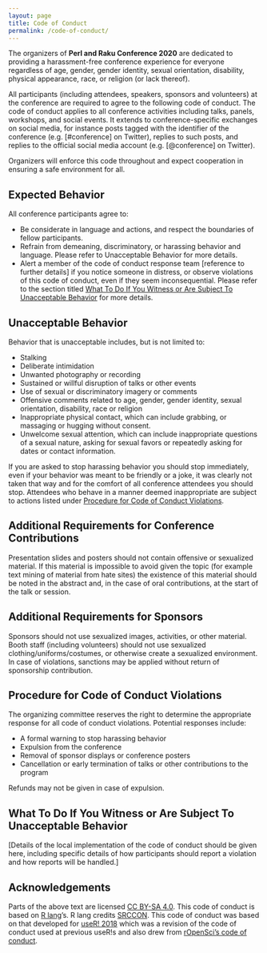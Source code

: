 ```yaml
---
layout: page
title: Code of Conduct
permalink: /code-of-conduct/
---
```


The organizers of **Perl and Raku Conference 2020** are dedicated to providing a harassment-free conference experience for everyone regardless of age, gender, gender identity, sexual orientation, disability, physical appearance, race, or religion (or lack thereof).

All participants (including attendees, speakers, sponsors and volunteers) at the conference are required to agree to the following code of conduct.
The code of conduct applies to all conference activities including talks, panels, workshops, and social events. It extends to conference-specific exchanges on social media, for instance posts tagged with the identifier of the conference (e.g. [#conference] on Twitter), replies to such posts, and replies to the official social media account (e.g. [@conference] on Twitter).

Organizers will enforce this code throughout and expect cooperation in ensuring a safe environment for all.

## Expected Behavior

All conference participants agree to:

* Be considerate in language and actions, and respect the boundaries of fellow participants.
* Refrain from demeaning, discriminatory, or harassing behavior and language. Please refer to Unacceptable Behavior for more details.
* Alert a member of the code of conduct response team [reference to further details] if you notice someone in distress, or observe violations of this code of conduct, even if they seem inconsequential. Please refer to the section titled [What To Do If You Witness or Are Subject To Unacceptable Behavior](what-to-do-if-you-witness-or-are-subject-to-unacceptable-behavior) for more details.

## Unacceptable Behavior

Behavior that is unacceptable includes, but is not limited to:

* Stalking
* Deliberate intimidation
* Unwanted photography or recording
* Sustained or willful disruption of talks or other events
* Use of sexual or discriminatory imagery or comments
* Offensive comments related to age, gender, gender identity, sexual orientation, disability, race or religion
* Inappropriate physical contact, which can include grabbing, or massaging or hugging without consent.
* Unwelcome sexual attention, which can include inappropriate questions of a sexual nature, asking for sexual favors or repeatedly asking for dates or contact information.

If you are asked to stop harassing behavior you should stop immediately, even if your behavior was meant to be friendly or a joke, it was clearly not taken that way and for the comfort of all conference attendees you should stop.
Attendees who behave in a manner deemed inappropriate are subject to actions listed under [Procedure for Code of Conduct Violations](#procedure-for-code-of-conduct-violations).

## Additional Requirements for Conference Contributions

Presentation slides and posters should not contain offensive or sexualized material. If this material is impossible to avoid given the topic (for example text mining of material from hate sites) the existence of this material should be noted in the abstract and, in the case of oral contributions, at the start of the talk or session.

## Additional Requirements for Sponsors

Sponsors should not use sexualized images, activities, or other material. Booth staff (including volunteers) should not use sexualized clothing/uniforms/costumes, or otherwise create a sexualized environment. In case of violations, sanctions may be applied without return of sponsorship contribution.

## Procedure for Code of Conduct Violations

The organizing committee reserves the right to determine the appropriate response for all code of conduct violations. Potential responses include:

* A formal warning to stop harassing behavior
* Expulsion from the conference
* Removal of sponsor displays or conference posters
* Cancellation or early termination of talks or other contributions to the program

Refunds may not be given in case of expulsion.

## What To Do If You Witness or Are Subject To Unacceptable Behavior

\[Details of the local implementation of the code of conduct should be given here, including specific details of how participants should report a violation and how reports will be handled.\]

## Acknowledgements

Parts of the above text are licensed [CC BY-SA 4.0](http://creativecommons.org/licenses/by-sa/4.0/).
This code of conduct is based on [R lang](https://www.r-project.org/coc.html)’s. R lang credits [SRCCON](https://srccon.org/conduct/).
This code of conduct was based on that developed for [useR! 2018](https://user2018.r-project.org/code_of_conduct/)
which was a revision of the code of conduct used at previous useR!s and also drew from [rOpenSci’s code of conduct](https://ropensci.org/coc/).
